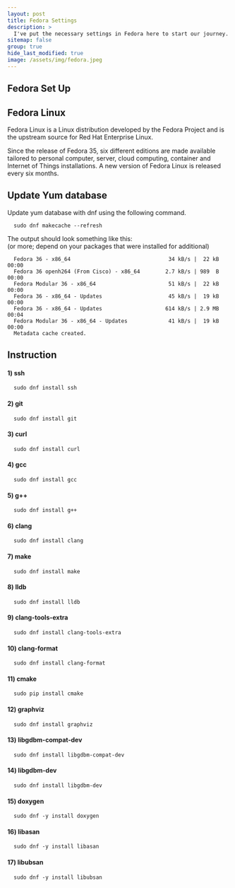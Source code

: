```yaml
---
layout: post
title: Fedora Settings
description: >
  I've put the necessary settings in Fedora here to start our journey. If you need any corrections, feel free to comment.
sitemap: false
group: true
hide_last_modified: true
image: /assets/img/fedora.jpeg
---
```

## Fedora Set Up


## Fedora Linux
Fedora Linux is a Linux distribution developed by the Fedora Project and is the upstream source for Red Hat Enterprise Linux.

Since the release of Fedora 35, six different editions are made available tailored to personal computer, server, cloud computing, container and Internet of Things installations. A new version of Fedora Linux is released every six months.


## Update Yum database

Update yum database with dnf using the following command.
```
  sudo dnf makecache --refresh
```

The output should look something like this:<br/> 
(or more; depend on your packages that were installed for additional)
```
  Fedora 36 - x86_64                               34 kB/s |  22 kB     00:00    
  Fedora 36 openh264 (From Cisco) - x86_64        2.7 kB/s | 989  B     00:00    
  Fedora Modular 36 - x86_64                       51 kB/s |  22 kB     00:00    
  Fedora 36 - x86_64 - Updates                     45 kB/s |  19 kB     00:00    
  Fedora 36 - x86_64 - Updates                    614 kB/s | 2.9 MB     00:04    
  Fedora Modular 36 - x86_64 - Updates             41 kB/s |  19 kB     00:00    
  Metadata cache created.
```

## Instruction

#### 1) ssh
```
  sudo dnf install ssh
```

#### 2) git
```
  sudo dnf install git
```

#### 3) curl
```
  sudo dnf install curl
```

#### 4) gcc
```
  sudo dnf install gcc
```

#### 5) g++
```
  sudo dnf install g++
```

#### 6) clang
```
  sudo dnf install clang
```

#### 7) make
```
  sudo dnf install make
```

#### 8) lldb
```
  sudo dnf install lldb
```

#### 9) clang-tools-extra
```
  sudo dnf install clang-tools-extra
```

#### 10) clang-format
```
  sudo dnf install clang-format
```

#### 11) cmake
```
  sudo pip install cmake
```

#### 12) graphviz
```
  sudo dnf install graphviz
```

#### 13) libgdbm-compat-dev
```
  sudo dnf install libgdbm-compat-dev
```

#### 14) libgdbm-dev
```
  sudo dnf install libgdbm-dev
```

#### 15) doxygen
```
  sudo dnf -y install doxygen
```

#### 16) libasan
```
  sudo dnf -y install libasan
```

#### 17) libubsan
```
  sudo dnf -y install libubsan
```
